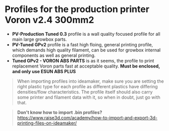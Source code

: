 

# Profiles for the production printer Voron v2.4 300mm2


- **PV-Production Tuned 0.3** profile is a wall quality focused profile for all main large growbox parts.
- **PV-Tuned GPv2** profile is a fast high floing, general printing profile, which demands high quality filament, can be used for growbox internal components as well as general printing. 
- **Tuned GPv2 - VORON ABS PARTS** is as it seems, the profile to print replacement Voron parts fast at acceptable quality. **Must be enclosed, and only use ESUN ABS PLUS**


> When importing profiles into ideamaker, make sure you are setting the right plastic type for each profile as different plastics have differing densities/flow characteristics. The profile itself should also carry some printer and filament data with it, so when in doubt, just go with that.

> **Don't know how to import .bin profiles?** https://www.raise3d.com/academy/how-to-import-and-export-3d-printing-files-on-ideamaker/
